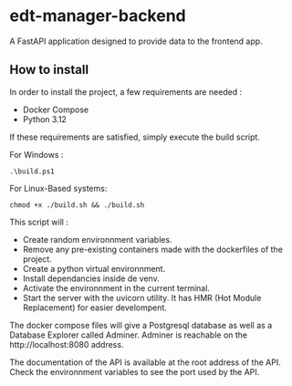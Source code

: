 # edt-manager-backend

A FastAPI application designed to provide data to the frontend app.

## How to install

In order to install the project, a few requirements are needed :

- Docker Compose
- Python 3.12

If these requirements are satisfied, simply execute the build script.

For Windows :

`.\build.ps1`

For Linux-Based systems:

`chmod +x ./build.sh && ./build.sh`

This script will :

- Create random environnment variables.
- Remove any pre-existing containers made with the dockerfiles of the project.
- Create a python virtual environnment.
- Install dependancies inside de venv.
- Activate the environnment in the current terminal.
- Start the server with the uvicorn utility. It has HMR (Hot Module Replacement) for easier develompent.

The docker compose files will give a Postgresql database as well as a Database Explorer called Adminer.
Adminer is reachable on the http://localhost:8080 address.

The documentation of the API is available at the root address of the API. Check the environnment variables to see the port used by the API.
